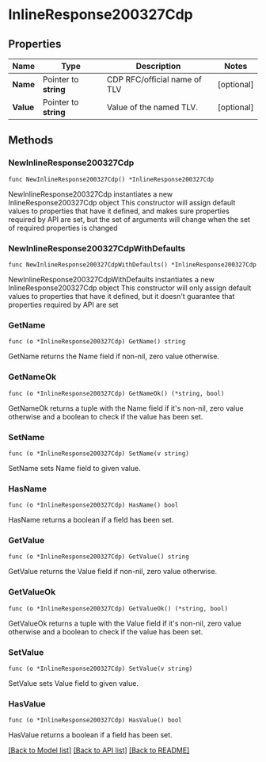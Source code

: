 # InlineResponse200327Cdp

## Properties

Name | Type | Description | Notes
------------ | ------------- | ------------- | -------------
**Name** | Pointer to **string** | CDP RFC/official name of TLV | [optional] 
**Value** | Pointer to **string** | Value of the named TLV. | [optional] 

## Methods

### NewInlineResponse200327Cdp

`func NewInlineResponse200327Cdp() *InlineResponse200327Cdp`

NewInlineResponse200327Cdp instantiates a new InlineResponse200327Cdp object
This constructor will assign default values to properties that have it defined,
and makes sure properties required by API are set, but the set of arguments
will change when the set of required properties is changed

### NewInlineResponse200327CdpWithDefaults

`func NewInlineResponse200327CdpWithDefaults() *InlineResponse200327Cdp`

NewInlineResponse200327CdpWithDefaults instantiates a new InlineResponse200327Cdp object
This constructor will only assign default values to properties that have it defined,
but it doesn't guarantee that properties required by API are set

### GetName

`func (o *InlineResponse200327Cdp) GetName() string`

GetName returns the Name field if non-nil, zero value otherwise.

### GetNameOk

`func (o *InlineResponse200327Cdp) GetNameOk() (*string, bool)`

GetNameOk returns a tuple with the Name field if it's non-nil, zero value otherwise
and a boolean to check if the value has been set.

### SetName

`func (o *InlineResponse200327Cdp) SetName(v string)`

SetName sets Name field to given value.

### HasName

`func (o *InlineResponse200327Cdp) HasName() bool`

HasName returns a boolean if a field has been set.

### GetValue

`func (o *InlineResponse200327Cdp) GetValue() string`

GetValue returns the Value field if non-nil, zero value otherwise.

### GetValueOk

`func (o *InlineResponse200327Cdp) GetValueOk() (*string, bool)`

GetValueOk returns a tuple with the Value field if it's non-nil, zero value otherwise
and a boolean to check if the value has been set.

### SetValue

`func (o *InlineResponse200327Cdp) SetValue(v string)`

SetValue sets Value field to given value.

### HasValue

`func (o *InlineResponse200327Cdp) HasValue() bool`

HasValue returns a boolean if a field has been set.


[[Back to Model list]](../README.md#documentation-for-models) [[Back to API list]](../README.md#documentation-for-api-endpoints) [[Back to README]](../README.md)


